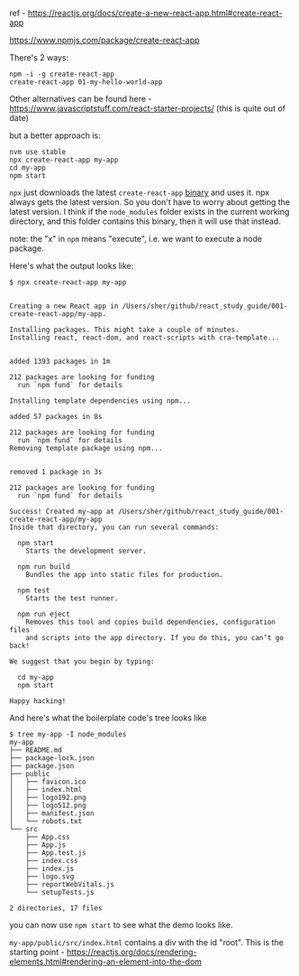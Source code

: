 ref - https://reactjs.org/docs/create-a-new-react-app.html#create-react-app

https://www.npmjs.com/package/create-react-app

There's 2 ways:

```
npm -i -g create-react-app
create-react-app 01-my-hello-world-app
```

Other alternatives can be found here - https://www.javascriptstuff.com/react-starter-projects/ (this is quite out of date)

but a better approach is:

```
nvm use stable
npx create-react-app my-app
cd my-app
npm start
```

`npx` just downloads the latest `create-react-app` [binary](https://www.npmjs.com/package/create-react-app) and uses it. 
npx always gets the latest version. So you don't have to worry about getting the latest version. I think if the `node_modules`
folder exists in the current working directory, and this folder contains this binary, then it will use that instead. 


note: the "x" in `npm` means "execute", i.e. we want to execute a node package.






Here's what the output looks like:

```
$ npx create-react-app my-app


Creating a new React app in /Users/sher/github/react_study_guide/001-create-react-app/my-app.

Installing packages. This might take a couple of minutes.
Installing react, react-dom, and react-scripts with cra-template...


added 1393 packages in 1m

212 packages are looking for funding
  run `npm fund` for details

Installing template dependencies using npm...

added 57 packages in 8s

212 packages are looking for funding
  run `npm fund` for details
Removing template package using npm...


removed 1 package in 3s

212 packages are looking for funding
  run `npm fund` for details

Success! Created my-app at /Users/sher/github/react_study_guide/001-create-react-app/my-app
Inside that directory, you can run several commands:

  npm start
    Starts the development server.

  npm run build
    Bundles the app into static files for production.

  npm test
    Starts the test runner.

  npm run eject
    Removes this tool and copies build dependencies, configuration files
    and scripts into the app directory. If you do this, you can’t go back!

We suggest that you begin by typing:

  cd my-app
  npm start

Happy hacking!
```

And here's what the boilerplate code's tree looks like

```
$ tree my-app -I node_modules
my-app
├── README.md
├── package-lock.json
├── package.json
├── public
│   ├── favicon.ico
│   ├── index.html
│   ├── logo192.png
│   ├── logo512.png
│   ├── manifest.json
│   └── robots.txt
└── src
    ├── App.css
    ├── App.js
    ├── App.test.js
    ├── index.css
    ├── index.js
    ├── logo.svg
    ├── reportWebVitals.js
    └── setupTests.js

2 directories, 17 files

```

you can now use `npm start` to see what the demo looks like. 

`my-app/public/src/index.html` contains a div with the id "root". This is the starting point - https://reactjs.org/docs/rendering-elements.html#rendering-an-element-into-the-dom
